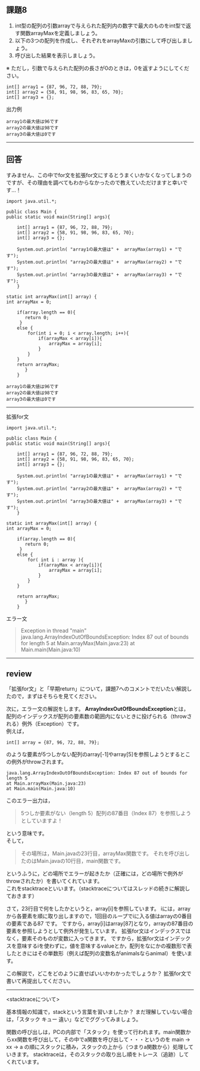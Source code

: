 ## 課題8
1. int型の配列の引数arrayで与えられた配列内の数字で最大のものをint型で返す関数arrayMaxを定義しましょう。
2. 以下の3つの配列を作成し、それぞれをarrayMaxの引数にして呼び出しましょう。
3. 呼び出した結果を表示しましょう。

※ ただし，引数で与えられた配列の長さが0のときは，0を返すようにしてください。
```
int[] array1 = {87, 96, 72, 88, 79};
int[] array2 = {58, 91, 98, 96, 83, 65, 70};
int[] array3 = {};
```

出力例
```
array1の最大値は96です
array2の最大値は98です
array3の最大値は0です
```

---

## 回答
すみません、この中でfor文を拡張for文にするとうまくいかなくなってしまうのですが、その理由を調べてもわからなかったので教えていただけますと幸いです…！
```
import java.util.*;

public class Main {
public static void main(String[] args){

    int[] array1 = {87, 96, 72, 88, 79};
    int[] array2 = {58, 91, 98, 96, 83, 65, 70};
    int[] array3 = {};

    System.out.println( "array1の最大値は" +  arrayMax(array1) + "です");
    System.out.println( "array2の最大値は" +  arrayMax(array2) + "です");
    System.out.println( "array3の最大値は" +  arrayMax(array3) + "です");
    }

static int arrayMax(int[] array) {
int arrayMax = 0;

    if(array.length == 0){
       return 0;
     }
    else {
        for(int i = 0; i < array.length; i++){
            if(arrayMax < array[i]){
                arrayMax = array[i];
            }
        }
    }
    return arrayMax;
       }
    }

array1の最大値は96です
array2の最大値は98です
array3の最大値は0です
```
---

拡張for文
```
import java.util.*;

public class Main {
public static void main(String[] args){

    int[] array1 = {87, 96, 72, 88, 79};
    int[] array2 = {58, 91, 98, 96, 83, 65, 70};
    int[] array3 = {};

    System.out.println( "array1の最大値は" +  arrayMax(array1) + "です");
    System.out.println( "array2の最大値は" +  arrayMax(array2) + "です");
    System.out.println( "array3の最大値は" +  arrayMax(array3) + "です");
    }

static int arrayMax(int[] array) {
int arrayMax = 0;

    if(array.length == 0){
       return 0;
     }
    else {
        for( int i : array ){
            if(arrayMax < array[i]){
                arrayMax = array[i];
            }
        }
    }
    
    return arrayMax;
       }
    }
```
エラー文
>Exception in thread "main" java.lang.ArrayIndexOutOfBoundsException: Index 87 out of bounds for length 5
at Main.arrayMax(Main.java:23)
at Main.main(Main.java:10)
---

## review

「拡張for文」と「早期return」について，課題7へのコメントでだいたい解説したので，まずはそちらを見てください。

次に，エラー文の解説をします。
**ArrayIndexOutOfBoundsException**とは，配列のインデックスが配列の要素数の範囲内にないときに投げられる（throwされる）例外（Exception）です。  
例えば，
```
int[] array = {87, 96, 72, 88, 79};
```
のような要素が5つしかない配列のarray[-1]やarray[5]を参照しようとするとこの例外がthrowされます。
```
java.lang.ArrayIndexOutOfBoundsException: Index 87 out of bounds for length 5
at Main.arrayMax(Main.java:23)
at Main.main(Main.java:10)
```
このエラー出力は，
>5つしか要素がない（length 5）配列の87番目（Index 87）を参照しようとしていますよ！

という意味です。  
そして，
>その場所は，Main.javaの23行目，arrayMax関数です。
それを呼び出したのはMain.javaの10行目，main関数です。

というふうに，どの場所でエラーが起きたか（正確には，どの場所で例外がthrowされたか）を書いてくれています。  
これをstacktraceといいます。（stacktraceについてはスレッドの続きに解説しておきます）

さて，23行目で何をしたかというと，array[i]を参照しています。
iには，arrayから各要素を順に取り出しますので，1回目のループでiに入る値はarrayの0番目の要素である87 です。
ですから，array[i]はarray[87]となり，arrayの87番目の要素を参照しようとして例外が発生しています。
拡張for文はインデックスではなく，要素そのものが変数に入ってきます。
ですから，拡張for文はインデックスを意味するiを使わずに，値を意味するvalueとか，配列をなにかの複数形で表したときにはその単数形（例えば配列の変数名がanimalsならanimal）を使います。

この解説で，どこをどのように直せばいいかわかったでしょうか？
拡張for文で書いて再提出してください。

---

<stacktraceについて>

基本情報の知識で，stackという言葉を習いましたか？
まだ理解していない場合は，「スタック キュー 違い」などでググってみましょう。

関数の呼び出しは，PCの内部で「スタック」を使って行われます。main関数からxx関数を呼び出して，その中でa関数を呼び出して・・・というのを
main → xx → a の順にスタックに積み，スタックの上から（つまりa関数から）処理していきます。
stacktraceは，そのスタックの取り出し順をトレース（追跡）してくれています。